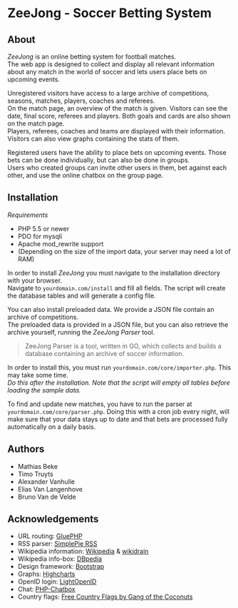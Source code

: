 ZeeJong - Soccer Betting System
===============================

About
-----

*ZeeJong* is an online betting system for football matches.  
The web app is designed to collect and display all relevant information about any match in the world of soccer
and lets users place bets on upcoming events.

Unregistered visitors have access to a large archive of competitions, seasons, matches, players, coaches and referees.  
On the match page, an overview of the match is given. Visitors can see the date, final score, referees and players. Both goals and cards are also shown on the match page.  
Players, referees, coaches and teams are displayed with their information. Visitors can also view graphs containing the stats of them.

Registered users have the ability to place bets on upcoming events. Those bets can be done individually, but can also be done in groups.  
Users who created groups can invite other users in them, bet against each other, and use the online chatbox on the group page.


Installation
------------

*Requirements*

- PHP 5.5 or newer
- PDO for mysqli
- Apache mod_rewrite support
- (Depending on the size of the import data, your server may need a lot of RAM)

In order to install *ZeeJong* you must navigate to the installation
directory with your browser.  
Navigate to `yourdomain.com/install` and fill all fields. The script
will create the database tables and will generate a config file.

You can also install preloaded data. We provide a JSON file contain an archive of competitions.  
The preloaded data is provided in a JSON file, but you can also retrieve the archive yourself, running the *ZeeJong Parser* tool.

> ZeeJong Parser is a tool, written in GO, which collects and builds a database containing an archive of soccer information.

In order to install this, you must run `yourdomain.com/core/importer.php`. This may take some time.  
*Do this after the installation. Note that the script will empty all tables before loading the sample data.*

To find and update new matches, you have to run the parser at `yourdomain.com/core/parser.php`.
Doing this with a cron job every night, will make sure that your data stays up to date and that bets are processed fully automatically on a daily basis.


Authors
-------

- Mathias Beke
- Timo Truyts
- Alexander Vanhulle
- Elias Van Langenhove
- Bruno Van de Velde


Acknowledgements
---------------

- URL routing: [GluePHP](http://gluephp.com)
- RSS parser: [SimplePie RSS](http://simplepie.org)
- Wikipedia information: [Wikipedia](http://wikipedia.org) & [wikidrain](https://github.com/abreksa4/wikidrain)
- Wikipedia info-box: [DBpedia](http://dbpedia.org/About)
- Design framework: [Bootstrap](http://getbootstrap.com)
- Graphs: [Highcharts](http://www.highcharts.com)
- OpenID login: [LightOpenID](https://code.google.com/p/lightopenid/)
- Chat: [PHP-Chatbox](https://github.com/MarcinMM/PHP-Chatbox)
- Country flags: [Free Country Flags by Gang of the Coconuts](http://www.free-country-flags.com)